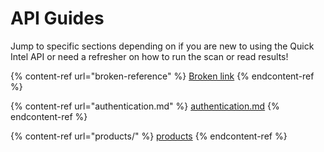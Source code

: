 # API Guides

Jump to specific sections depending on if you are new to using the Quick Intel API or need a refresher on how to run the scan or read results!

{% content-ref url="broken-reference" %}
[Broken link](broken-reference)
{% endcontent-ref %}

{% content-ref url="authentication.md" %}
[authentication.md](authentication.md)
{% endcontent-ref %}

{% content-ref url="products/" %}
[products](products/)
{% endcontent-ref %}
